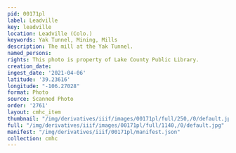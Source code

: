 ```yaml
---
pid: 00171pl
label: Leadville
key: leadville
location: Leadville (Colo.)
keywords: Yak Tunnel, Mining, Mills
description: The mill at the Yak Tunnel.
named_persons: 
rights: This photo is property of Lake County Public Library.
creation_date: 
ingest_date: '2021-04-06'
latitude: '39.23616'
longitude: "-106.27028"
format: Photo
source: Scanned Photo
order: '2761'
layout: cmhc_item
thumbnail: "/img/derivatives/iiif/images/00171pl/full/250,/0/default.jpg"
full: "/img/derivatives/iiif/images/00171pl/full/1140,/0/default.jpg"
manifest: "/img/derivatives/iiif/00171pl/manifest.json"
collection: cmhc
---
```

